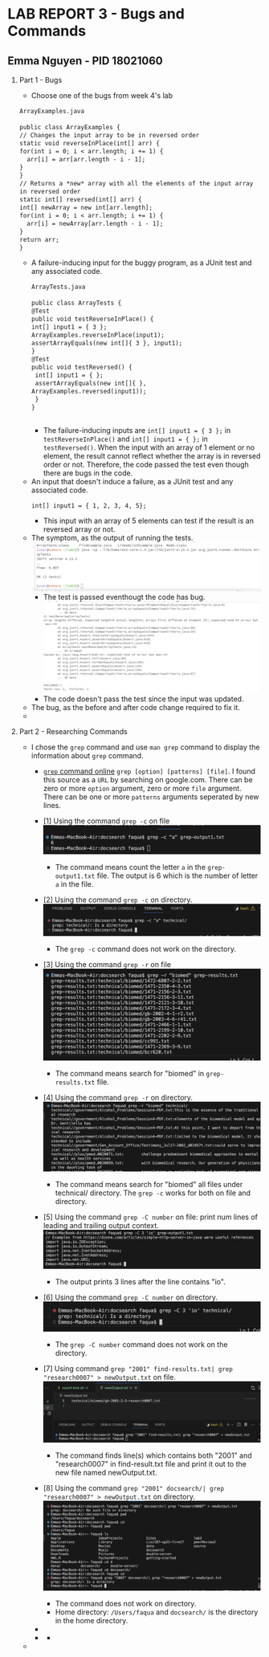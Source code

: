 # LAB REPORT 3 - Bugs and Commands
## Emma Nguyen - PID 18021060
1. Part 1 - Bugs
   - Choose one of the bugs from week 4's lab
     
    ```
    ArrayExamples.java
    
    public class ArrayExamples {
    // Changes the input array to be in reversed order
    static void reverseInPlace(int[] arr) {
    for(int i = 0; i < arr.length; i += 1) {
      arr[i] = arr[arr.length - i - 1];
    }
   }
    // Returns a *new* array with all the elements of the input array in reversed order
   static int[] reversed(int[] arr) {
    int[] newArray = new int[arr.length];
    for(int i = 0; i < arr.length; i += 1) {
      arr[i] = newArray[arr.length - i - 1];
    }
    return arr;
    }
    ```
  
   - A failure-inducing input for the buggy program, as a JUnit test and any associated code.
     ```
     ArrayTests.java
     
     public class ArrayTests {
     @Test
     public void testReverseInPlace() {
     int[] input1 = { 3 };
     ArrayExamples.reverseInPlace(input1);
     assertArrayEquals(new int[]{ 3 }, input1);
     }
     @Test
     public void testReversed() {
      int[] input1 = { };
      assertArrayEquals(new int[]{ }, ArrayExamples.reversed(input1));
      }
     }
	
     ```
     - The failure-inducing inputs are `int[] input1 = { 3 };` in `testReverseInPlace()` and `int[] input1 = { };` in `testReversed()`. When the input with an array of 1 element or no element, the result cannot reflect whether the array is in reversed order or not. Therefore, the code passed the test even though there are bugs in the code.
   - An input that doesn't induce a failure, as a JUnit test and any associated code.
     ```
     int[] input1 = { 1, 2, 3, 4, 5};
     
     ```
     - This input with an array of 5 elements can test if the result is an reversed array or not.
   - The symptom, as the output of running the tests.
     ![Before: Output of running the test with a failure-inducing input](part1-image1.png)
     - The test is passed eventhougt the code has bug.
     ![After: Output of running the test WITHOUT a failure-inducing input](part1-image2.png)
     - The code doesn't pass the test since the input was updated.
   - The bug, as the before and after code change required to fix it.
   - 
3. Part 2 - Researching Commands
   - I chose the `grep` command and use `man grep` command to display the information about `grep` command.
     - [`grep` command online](https://www.gnu.org/software/grep/manual/grep.html#Command_002dline-Options) ```grep [option] [patterns] [file]```. I found this source as a `URL` by searching on google.com. There can be zero or more `option` argument, zero or more `file` argument. There can be one or more `patterns` arguments seperated by new lines.
     - [1] Using the command `grep -c` on file
       ![](lab3-part2-image1.png)
       - The command means count the letter `a` in the `grep-output1.txt` file. The output is 6 which is the number of letter `a` in the file.
     - [2] Using the command `grep -c` on directory.
       ![](lab3-part2-image2.png)
       - The `grep -c` command does not work on the directory.
     - [3] Using the command `grep -r` on file
       ![](lab3-part2-image3.png)
       - The command means search for "biomed" in `grep-results.txt` file.
     - [4] Using the command `grep -r` on directory.
       ![](lab3-part2-image4.png)
       - The command means search for "biomed" all files under technical/ directory. The `grep -c` works for both on file and directory.
     - [5] Using the command `grep -C number` on file: print num lines of leading and trailing output context. 
       ![](lab3-part2-image5.png)
       - The output prints 3 lines after the line contains "io".
     - [6] Using the command `grep -C number` on directory.
       ![](lab3-part2-image6.png)
       - The `grep -C number` command does not work on the directory.
     - [7] Using command `grep "2001" find-results.txt| grep "research0007" > newOutput.txt` on file.
       ![](lab3-part2-image7.png)
       - The command finds line(s) which contains both "2001" and "research0007" in find-result.txt file and print it out to the new file named newOutput.txt. 
     - [8] Using the command `grep "2001" docsearch/| grep "research0007" > newOutput.txt` on directory.
       ![](lab3-part2-image8.png)
       - The command does not work on directory.
       - Home directory: `/Users/faqua` and `docsearch/` is the directory in the home directory.
     - 
      
       - - 
   - 
